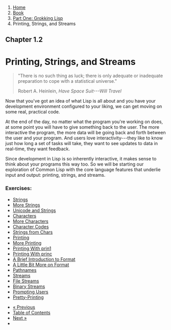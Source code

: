 <ol class="breadcrumb">
  <li><a href="/">Home</a></li>
  <li><a href="/book/">Book</a></li>
  <li><a href="/book/1-0-0-overview/">Part One: Grokking Lisp</a></li>
  <li class="active">Printing, Strings, and Streams</li>
</ol>

## Chapter 1.2

# Printing, Strings, and Streams

> "There is no such thing as luck; there is only adequate or inadequate preparation to cope with a statistical universe."
> <footer>Robert A. Heinlein, <em>Have Space Suit---Will Travel</em></footer>

Now that you've got an idea of what Lisp is all about and you have your development environment configured to your liking, we can get moving on some real, practical code.

At the end of the day, no matter what the program you're working on does, at some point you will have to give something back to the user.  The more interactive the program, the more data will be going back and forth between the user and your program.  And users love interactivity---they like to know just how long a set of tasks will take, they want to see updates to data in real-time, they want feedback.

Since development in Lisp is so inherently interactive, it makes sense to think about your programs this way too.  So we will be starting our exploration of Common Lisp with the core language features that underlie input and output: printing, strings, and streams.

### Exercises:

* [Strings](/book/1-02-01-strings/)
* [More Strings](/book/1-02-02-more-strings/)
* [Unicode and Strings](/book/1-02-03-unicode/)
* [Characters](/book/1-02-04-chars/)
* [More Characters](/book/1-02-05-more-chars/)
* [Character Codes](/book/1-02-06-char-codes/)
* [Strings from Chars](/book/1-02-07-strings-from-chars/)
* [Printing](/book/1-02-08-printing/)
* [More Printing](/book/1-02-09-more-printing/)
* [Printing With prin1](/book/1-02-10-prin1/)
* [Printing With princ](/book/1-02-11-princ/)
* [A Brief Introduction to Format](/book/1-02-12-format/)
* [A Little Bit More on Format](/book/1-02-13-more-format/)
* [Pathnames](/book/1-02-14-pathnames/)
* [Streams](/book/1-02-15-streams/)
* [File Streams](/book/1-02-16-file-streams/)
* [Binary Streams](/book/1-02-17-binary-streams/)
* [Prompting Users](/book/1-02-18-prompting-users/)
* [Pretty-Printing](/book/1-02-19-pretty-printing/)

<ul class="pager">
  <li class="previous"><a href="/book/1-01-04-configuration/">&laquo; Previous</a></li>
  <li><a href="/book/">Table of Contents</a></li>
  <li class="next"><a href="/book/1-02-01-strings/">Next &raquo;</a><li>
</ul>
